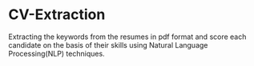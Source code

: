 # CV-Extraction
Extracting the keywords from the resumes in pdf format and score each candidate on the basis of their skills using Natural Language Processing(NLP) techniques.
